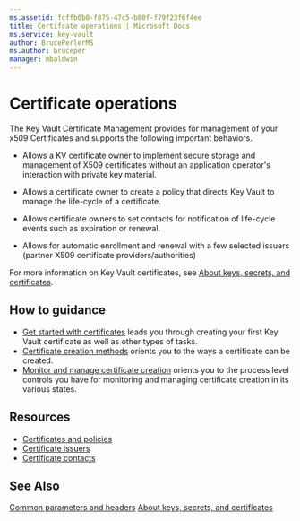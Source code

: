 ```yaml
---
ms.assetid: fcffb0b0-f875-47c5-b80f-f79f23f6f4ee
title: Certifcate operations | Microsoft Docs
ms.service: key-vault
author: BrucePerlerMS
ms.author: bruceper
manager: mbaldwin
---
```

# Certificate operations

The Key Vault Certificate Management provides for management of your x509 Certificates and supports the following important behaviors.

- Allows a KV certificate owner to implement secure storage and management of X509 certificates without an application operator's interaction with private key material.


- Allows a certificate owner to create a policy that directs Key Vault to manage the life-cycle of a certificate.


- Allows certificate owners to set contacts for notification of life-cycle events such as expiration or renewal.


- Allows for automatic enrollment and renewal with a few selected issuers (partner X509 certificate providers/authorities)


For more information on Key Vault certificates, see [About keys, secrets, and certificates](about-keys--secrets-and-certificates.md).

## How to guidance
- [Get started with certificates](certificate-scenarios.md) leads you through creating your first Key Vault certificate as well as other types of tasks.
- [Certificate creation methods](create-a-certificate.md) orients you to the ways a certificate can be created.
- [Monitor and manage certificate creation](create-certificate-scenarios.md) orients you to the process level controls you have for monitoring and managing certificate creation in its various states.

## Resources
- [Certificates and policies](certificates-and-policies.md)
- [Certificate issuers](certificate-issuers.md)
- [Certificate contacts](certificate-contacts.md)





## See Also
[Common parameters and headers](common-parameters-and-headers.md)
[About keys, secrets, and certificates](about-keys--secrets-and-certificates.md)
